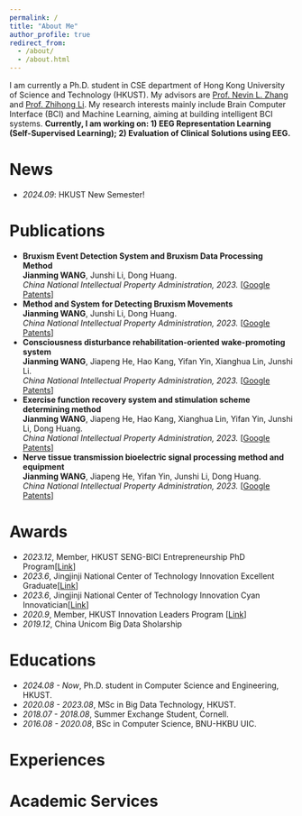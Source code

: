 ```yaml
---
permalink: /
title: "About Me"
author_profile: true
redirect_from: 
  - /about/
  - /about.html
---
```


I am currently a Ph.D. student in CSE department of Hong Kong University of Science and Technology (HKUST). My advisors are [Prof. Nevin L. Zhang](https://www.cse.ust.hk/faculty/lzhang/) and [Prof. Zhihong Li](https://ic.pku.edu.cn/szdw/zzjs/L1/lzh/index.htm). My research interests mainly include Brain Computer Interface (BCI) and Machine Learning, aiming at building intelligent BCI systems.
**Currently, I am working on: 1) EEG Representation Learning (Self-Supervised Learning); 2) Evaluation of Clinical Solutions using EEG.**

# News
- *2024.09*: HKUST New Semester!


# Publications 
- **Bruxism Event Detection System and Bruxism Data Processing Method**     
**Jianming WANG**, Junshi Li, Dong Huang.   
*China National Intellectual Property Administration, 2023.* [[Google Patents](https://patents.google.com/patent/CN115844337B/zh)]
- **Method and System for Detecting Bruxism Movements**     
**Jianming WANG**, Junshi Li, Dong Huang.   
*China National Intellectual Property Administration, 2023.* [[Google Patents](https://patents.google.com/patent/CN115813351A/zh)]
- **Consciousness disturbance rehabilitation-oriented wake-promoting system**     
**Jianming WANG**, Jiapeng He, Hao Kang, Yifan Yin, Xianghua Lin, Junshi Li.   
*China National Intellectual Property Administration, 2023.* [[Google Patents](https://patents.google.com/patent/CN116712672A/zh)]
- **Exercise function recovery system and stimulation scheme determining method**     
**Jianming WANG**, Jiapeng He, Hao Kang, Xianghua Lin, Yifan Yin, Junshi Li, Dong Huang.   
*China National Intellectual Property Administration, 2023.* [[Google Patents](https://patents.google.com/patent/CN118177838B/zh)]
- **Nerve tissue transmission bioelectric signal processing method and equipment**     
**Jianming WANG**, Jiapeng He, Yifan Yin, Junshi Li, Dong Huang.   
*China National Intellectual Property Administration, 2023.* [[Google Patents](https://patents.google.com/patent/CN118177838B/en)]

# Awards
- *2023.12*, Member, HKUST SENG-BICI Entrepreneurship PhD Program[[Link](https://kt.hkust.edu.hk/2024-hkust-seng-bici-entrepreneurship-phd-program)]
- *2023.6*, Jingjinji National Center of Technology Innovation Excellent Graduate[[Link](https://www.jingjinji.cn/xwzx/ywbb/bf2ab611b35f428e8d0237488557d28b.htm)]
- *2023.6*, Jingjinji National Center of Technology Innovation Cyan Innovatician[[Link](https://jingjinji.cn/xwzx/ywbb/85de11639d9e49798b1d7d56e99ca900.htm)]
- *2020.9*, Member, HKUST Innovation Leaders Program [[Link](https://calendar.hkust.edu.hk/events/2020-pilot-scheme-innovation-leaders-program-call-application)]
- *2019.12*, China Unicom Big Data Sholarship

# Educations
- *2024.08 - Now*, Ph.D. student in Computer Science and Engineering, HKUST.
- *2020.08 - 2023.08*, MSc in Big Data Technology, HKUST.
- *2018.07 - 2018.08*, Summer Exchange Student, Cornell.
- *2016.08 - 2020.08*, BSc in Computer Science, BNU-HKBU UIC.

# Experiences

# Academic Services
